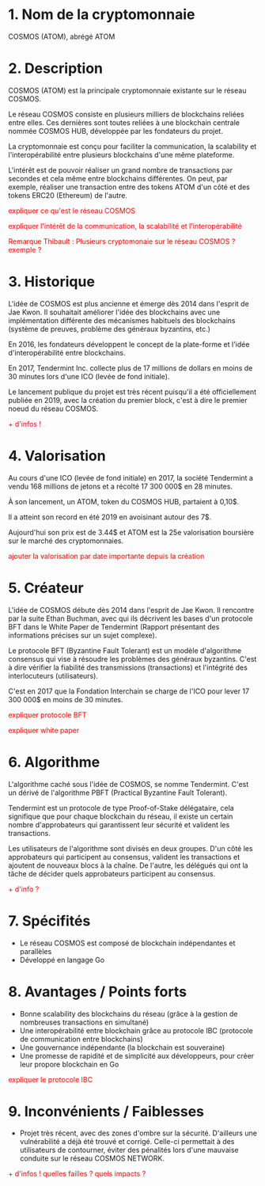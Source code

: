 # 1. Nom de la cryptomonnaie

COSMOS (ATOM), abrégé ATOM

# 2. Description

COSMOS (ATOM) est la principale cryptomonnaie existante sur le réseau COSMOS.

Le réseau COSMOS consiste en plusieurs milliers de blockchains reliées entre elles. Ces dernières sont toutes reliées à une blockchain centrale nommée COSMOS HUB, développée par les fondateurs du projet.

La cryptomonnaie est conçu pour faciliter la communication, la scalability et l'interopérabilité entre plusieurs blockchains d'une même plateforme.

L'intérêt est de pouvoir réaliser un grand nombre de transactions par secondes et cela même entre blockchains différentes. On peut, par exemple, réaliser une transaction entre des tokens ATOM d'un côté et des tokens ERC20 (Ethereum) de l'autre.

<p style="color: red">expliquer ce qu'est le réseau COSMOS</p>
<p style="color: red">expliquer l'intérêt de la communication, la scalabilité et l'interopérabilité</p>

<p style="color: red">Remarque Thibault : Plusieurs cryptomonaie sur le réseau COSMOS ? exemple ?</p>

# 3. Historique

L'idée de COSMOS est plus ancienne et émerge dès 2014 dans l'esprit de Jae Kwon. Il souhaitait améliorer l'idée des blockchains avec une implémentation différente des mécanismes habituels des blockchains (système de preuves, problème des généraux byzantins, etc.)

En 2016, les fondateurs développent le concept de la plate-forme et l'idée d'interopérabilité entre blockchains.

En 2017, Tendermint Inc. collecte plus de 17 millions de dollars en moins de 30 minutes lors d'une ICO (levée de fond initiale).

Le lancement publique du projet est très récent puisqu'il a été officiellement publiée en 2019, avec la création du premier block, c'est à dire le premier noeud du réseau COSMOS.

<p style="color: red">+ d'infos !</p>

# 4. Valorisation

Au cours d'une ICO (levée de fond initiale) en 2017, la société Tendermint a vendu 168 millions de jetons et a récolté 17 300 000$ en 28 minutes.

À son lancement, un ATOM, token du COSMOS HUB, partaient à 0,10$.

Il a atteint son record en été 2019 en avoisinant autour des 7$.

Aujourd'hui son prix est de 3.44$ et ATOM est la 25e valorisation boursière sur le marché des cryptomonnaies.

<p style="color: red">ajouter la valorisation par date importante depuis la création</p>

# 5. Créateur

L'idée de COSMOS débute dès 2014 dans l'esprit de Jae Kwon. Il rencontre par la suite Ethan Buchman, avec qui ils décrivent les bases d'un protocole BFT dans le White Paper de Tendermint (Rapport présentant des informations précises sur un sujet complexe).

Le protocole BFT (Byzantine Fault Tolerant) est un modèle d'algorithme consensus qui vise à résoudre les problèmes des généraux byzantins. C'est à dire vérifier la fiabilité des transmissions (transactions) et l'intégrité des interlocuteurs (utilisateurs).

C'est en 2017 que la Fondation Interchain se charge de l'ICO pour lever 17 300 000$ en moins de 30 minutes.

<p style="color: red">expliquer protocole BFT</p>
<p style="color: red">expliquer white paper</p>

# 6. Algorithme

L'algorithme caché sous l'idée de COSMOS, se nomme Tendermint. C'est un dérivé de l'algorithme PBFT (Practical Byzantine Fault Tolerant).

Tendermint est un protocole de type Proof-of-Stake délégataire, cela signifique que pour chaque blockchain du réseau, il existe un certain nombre d'approbateurs qui garantissent leur sécurité et valident les transactions.

Les utilisateurs de l'algorithme sont divisés en deux groupes. D'un côté les approbateurs qui participent au consensus, valident les transactions et ajoutent de nouveaux blocs à la chaîne. De l'autre, les délégués qui ont la tâche de décider quels approbateurs participent au consensus.

<p style="color: red">+ d'info ?</p>

# 7. Spécifités

- Le réseau COSMOS est composé de blockchain indépendantes et parallèles
- Développé en langage Go
	
# 8. Avantages / Points forts
 
- Bonne scalability des blockchains du réseau (grâce à la gestion de nombreuses transactions en simultané)
- Une interopérabilité entre blockchain grâce au protocole IBC (protocole de communication entre blockchains)
- Une gouvernance indépendante (la blockchain est souveraine)
- Une promesse de rapidité et de simplicité aux développeurs, pour créer leur propore blockchain en Go

<p style="color: red">expliquer le protocole IBC</p>

# 9. Inconvénients / Faiblesses
 
- Projet très récent, avec des zones d'ombre sur la sécurité. D'ailleurs une vulnérabilité a déjà été trouvé et corrigé. Celle-ci permettait à des utilisateurs de contourner, éviter des pénalités lors d'une mauvaise conduite sur le réseau COSMOS NETWORK.

<p style="color: red">+ d'infos ! quelles failles ? quels impacts ?</p>
